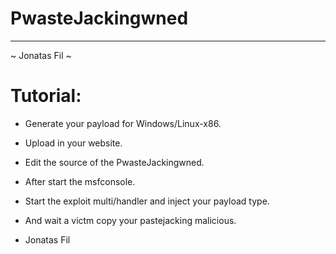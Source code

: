 # PwasteJackingwned
-------------------
~ Jonatas Fil ~

# Tutorial:

- Generate your payload for Windows/Linux-x86.
- Upload in your website.
- Edit the source of the PwasteJackingwned.
- After start the msfconsole.
- Start the exploit multi/handler and inject your payload type.
- And wait a victm copy your pastejacking malicious.

- Jonatas Fil
